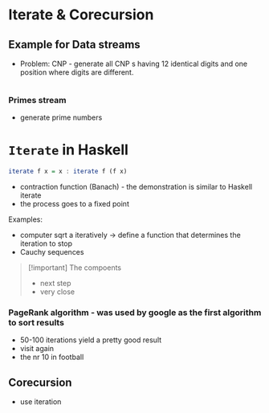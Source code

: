 # Iterate & Corecursion

## Example for Data streams

- Problem: CNP - generate all CNP s having 12 identical digits and one position where digits are different.

```haskell
```

### Primes stream
- generate prime numbers


# `Iterate` in Haskell

```haskell
iterate f x = x : iterate f (f x)
```

- contraction function (Banach) - the demonstration is similar to Haskell iterate
- the process goes to a fixed point

Examples:
- computer sqrt a iteratively -> define a function that determines the iteration to stop
- Cauchy sequences

> [!important] The compoents
> - next step
> - very close

### PageRank algorithm - was used by google as the first algorithm to sort results
- 50-100 iterations yield a pretty good result
- visit again
- the nr 10 in football


## Corecursion
- use iteration